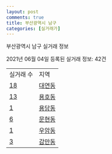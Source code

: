 ```yaml
---
layout: post
comments: true
title: 부산광역시 남구
categories: [실거래가]
---
```


부산광역시 남구 실거래 정보

2021년 06월 04일 등록된 실거래 정보: 42건


<table>
  <tr>
    <td>실거래 수</td>
    <td>지역</td>
  </tr>

  
  <tr>
    <td><a href="2629010600.html">18</a></td>
    <td><a href="2629010600.html">대연동</a></td>
  </tr>
    

  <tr>
    <td><a href="2629010700.html">13</a></td>
    <td><a href="2629010700.html">용호동</a></td>
  </tr>
    

  <tr>
    <td><a href="2629010800.html">1</a></td>
    <td><a href="2629010800.html">용당동</a></td>
  </tr>
    

  <tr>
    <td><a href="2629010900.html">6</a></td>
    <td><a href="2629010900.html">문현동</a></td>
  </tr>
    

  <tr>
    <td><a href="2629011000.html">1</a></td>
    <td><a href="2629011000.html">우암동</a></td>
  </tr>
    

  <tr>
    <td><a href="2629011100.html">3</a></td>
    <td><a href="2629011100.html">감만동</a></td>
  </tr>
    


</table>
    